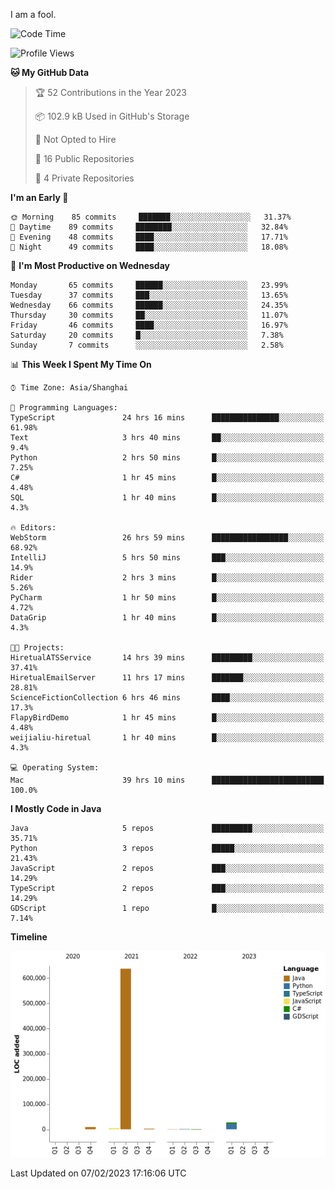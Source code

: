 I am a fool.

<!--START_SECTION:waka-->
![Code Time](http://img.shields.io/badge/Code%20Time-44%20hrs%2053%20mins-blue)

![Profile Views](http://img.shields.io/badge/Profile%20Views-162-blue)

**🐱 My GitHub Data** 

> 🏆 52 Contributions in the Year 2023
 > 
> 📦 102.9 kB Used in GitHub's Storage 
 > 
> 🚫 Not Opted to Hire
 > 
> 📜 16 Public Repositories 
 > 
> 🔑 4 Private Repositories  
 > 
**I'm an Early 🐤** 

```text
🌞 Morning    85 commits     ███████░░░░░░░░░░░░░░░░░░   31.37% 
🌆 Daytime    89 commits     ████████░░░░░░░░░░░░░░░░░   32.84% 
🌃 Evening    48 commits     ████░░░░░░░░░░░░░░░░░░░░░   17.71% 
🌙 Night      49 commits     ████░░░░░░░░░░░░░░░░░░░░░   18.08%

```
📅 **I'm Most Productive on Wednesday** 

```text
Monday       65 commits     ██████░░░░░░░░░░░░░░░░░░░   23.99% 
Tuesday      37 commits     ███░░░░░░░░░░░░░░░░░░░░░░   13.65% 
Wednesday    66 commits     ██████░░░░░░░░░░░░░░░░░░░   24.35% 
Thursday     30 commits     ██░░░░░░░░░░░░░░░░░░░░░░░   11.07% 
Friday       46 commits     ████░░░░░░░░░░░░░░░░░░░░░   16.97% 
Saturday     20 commits     █░░░░░░░░░░░░░░░░░░░░░░░░   7.38% 
Sunday       7 commits      ░░░░░░░░░░░░░░░░░░░░░░░░░   2.58%

```


📊 **This Week I Spent My Time On** 

```text
⌚︎ Time Zone: Asia/Shanghai

💬 Programming Languages: 
TypeScript               24 hrs 16 mins      ███████████████░░░░░░░░░░   61.98% 
Text                     3 hrs 40 mins       ██░░░░░░░░░░░░░░░░░░░░░░░   9.4% 
Python                   2 hrs 50 mins       █░░░░░░░░░░░░░░░░░░░░░░░░   7.25% 
C#                       1 hr 45 mins        █░░░░░░░░░░░░░░░░░░░░░░░░   4.48% 
SQL                      1 hr 40 mins        █░░░░░░░░░░░░░░░░░░░░░░░░   4.3%

🔥 Editors: 
WebStorm                 26 hrs 59 mins      █████████████████░░░░░░░░   68.92% 
IntelliJ                 5 hrs 50 mins       ███░░░░░░░░░░░░░░░░░░░░░░   14.9% 
Rider                    2 hrs 3 mins        █░░░░░░░░░░░░░░░░░░░░░░░░   5.26% 
PyCharm                  1 hr 50 mins        █░░░░░░░░░░░░░░░░░░░░░░░░   4.72% 
DataGrip                 1 hr 40 mins        █░░░░░░░░░░░░░░░░░░░░░░░░   4.3%

🐱‍💻 Projects: 
HiretualATSService       14 hrs 39 mins      █████████░░░░░░░░░░░░░░░░   37.41% 
HiretualEmailServer      11 hrs 17 mins      ███████░░░░░░░░░░░░░░░░░░   28.81% 
ScienceFictionCollection 6 hrs 46 mins       ████░░░░░░░░░░░░░░░░░░░░░   17.3% 
FlapyBirdDemo            1 hr 45 mins        █░░░░░░░░░░░░░░░░░░░░░░░░   4.48% 
weijialiu-hiretual       1 hr 40 mins        █░░░░░░░░░░░░░░░░░░░░░░░░   4.3%

💻 Operating System: 
Mac                      39 hrs 10 mins      █████████████████████████   100.0%

```

**I Mostly Code in Java** 

```text
Java                     5 repos             █████████░░░░░░░░░░░░░░░░   35.71% 
Python                   3 repos             █████░░░░░░░░░░░░░░░░░░░░   21.43% 
JavaScript               2 repos             ███░░░░░░░░░░░░░░░░░░░░░░   14.29% 
TypeScript               2 repos             ███░░░░░░░░░░░░░░░░░░░░░░   14.29% 
GDScript                 1 repo              █░░░░░░░░░░░░░░░░░░░░░░░░   7.14%

```


**Timeline**

![Chart not found](https://raw.githubusercontent.com/VeejaLiu/VeejaLiu/master/charts/bar_graph.png) 


 Last Updated on 07/02/2023 17:16:06 UTC
<!--END_SECTION:waka-->
